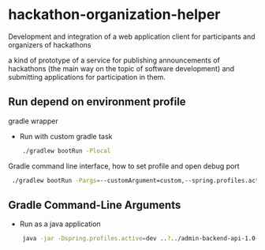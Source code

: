 # hackathon-organization-helper
Development and integration of a web application client for participants and organizers of hackathons

a kind of prototype of a service for publishing announcements of hackathons (the main
way on the topic of software development) and submitting applications for participation in them.

## Run depend on environment profile

 gradle wrapper
* Run with custom gradle task
```bash
    ./gradlew bootRun -Plocal
```

Gradle command line interface, how to set profile and open debug port 
```bash
 ./gradlew bootRun -Pargs=--customArgument=custom,--spring.profiles.active=local -Pdebug
```


## Gradle Command-Line Arguments

* Run as a java application
```bash
    java -jar -Dspring.profiles.active=dev ..?../admin-backend-api-1.0-SNAPSHOT.jar
```